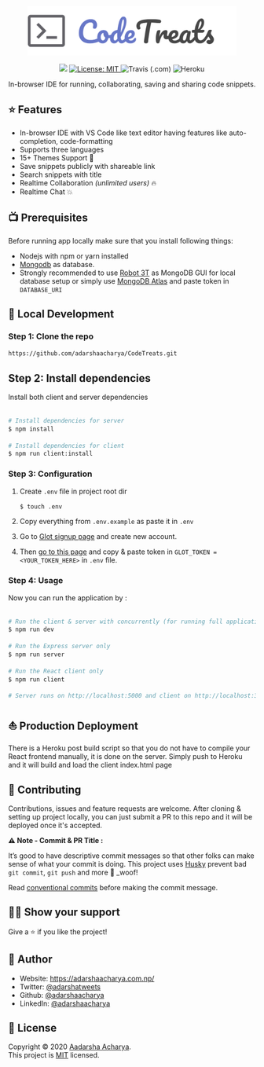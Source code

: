 <p align="center">
<a href="http://codetreats.herokuapp.com/">
<img src="assets/logo.svg" alt="Logo" height="100px"/>
</a>
</p>

<p align="center">
<a href="https://app.codacy.com/manual/adarshaacharya/CodeTreats?utm_source=github.com&utm_medium=referral&utm_content=adarshaacharya/CodeTreats&utm_campaign=Badge_Grade_Dashboard"><img src="https://api.codacy.com/project/badge/Grade/62f781ddecba4ec3b4f79d53f380a7a1"/></a>
 <a href="https://github.com/adarshaacharya/CodeTreats/blob/master/LICENSE" target="_blank">
<img alt="License: MIT" src="https://img.shields.io/github/license/adarshaacharya/CodeTreats" />
</a>
<img alt="Travis (.com)" src="https://img.shields.io/travis/com/adarshaacharya/CodeTreats" />
<img src="https://pyheroku-badge.herokuapp.com/?app=codetreats" alt="Heroku">
</p>

<p align="center">
In-browser IDE for running, collaborating, saving and sharing code snippets. 
</p>

## ⭐ Features

-   In-browser IDE with VS Code like text editor having features like auto-completion, code-formatting
-   Supports three languages
-   15+ Themes Support 🤯 
-   Save snippets publicly with shareable link
-   Search snippets with title
-   Realtime Collaboration *(unlimited users)* 🔥
-   Realtime Chat 💥


## 📺 Prerequisites

Before running app locally make sure that you install following things:

-   Nodejs with npm or yarn installed
-   [Mongodb](https://www.mongodb.com/) as database.
-   Strongly recommended to use [Robot 3T](https://robomongo.org/) as MongoDB GUI for local database setup or simply use [MongoDB Atlas](https://docs.atlas.mongodb.com/getting-started/) and paste token in `DATABASE_URI`

## 🚀 Local Development

### Step 1: Clone the repo

```bash
https://github.com/adarshaacharya/CodeTreats.git
```

## Step 2: Install dependencies

Install both client and server dependencies

```bash

# Install dependencies for server
$ npm install

# Install dependencies for client
$ npm run client:install

```

### Step 3: Configuration

1. Create `.env` file in project root dir

    ```bash
    $ touch .env
    ```

2. Copy everything from `.env.example` as paste it in `.env`

3. Go to [Glot signup page](https://glot.io/auth/page/simple/register) and create new account.

4. Then [go to this page](https://glot.io/account/token) and copy & paste token in `GLOT_TOKEN = <YOUR_TOKEN_HERE>` in `.env` file.

### Step 4: Usage

Now you can run the application by :

```bash

# Run the client & server with concurrently (for running full application)
$ npm run dev

# Run the Express server only
$ npm run server

# Run the React client only
$ npm run client

# Server runs on http://localhost:5000 and client on http://localhost:3000

```

## ⛵ Production Deployment

There is a Heroku post build script so that you do not have to compile your React frontend manually, it is done on the server. Simply push to Heroku and it will build and load the client index.html page

## 🤝 Contributing

Contributions, issues and feature requests are welcome. After cloning & setting up project locally, you can just submit a PR to this repo and it will be deployed once it's accepted.

**⚠️ Note - Commit & PR Title :**

It’s good to have descriptive commit messages so that other folks can make sense of what your commit is doing.
This project uses [Husky](https://github.com/typicode/husky/blob/master/README.md) prevent bad `git commit`, `git push` and more 🐶 \_woof!

Read [conventional commits](https://www.conventionalcommits.org/en/v1.0.0-beta.3/) before making the commit message.

## 👏🏻 Show your support

Give a ⭐️ if you like the project!

## 👤 Author

-   Website: <https://adarshaacharya.com.np/>
-   Twitter: [@adarshatweets](https://twitter.com/adarshatweets)
-   Github: [@adarshaacharya](https://github.com/adarshaacharya)
-   LinkedIn: [@adarshaacharya](https://linkedin.com/in/adarshaacharya)

## 📝 License

Copyright © 2020 [Aadarsha Acharya](https://github.com/adarshaacharya).<br />
This project is [MIT](https://github.com/adarshaacharya/CodeTreats/blob/master/LICENSE) licensed.
